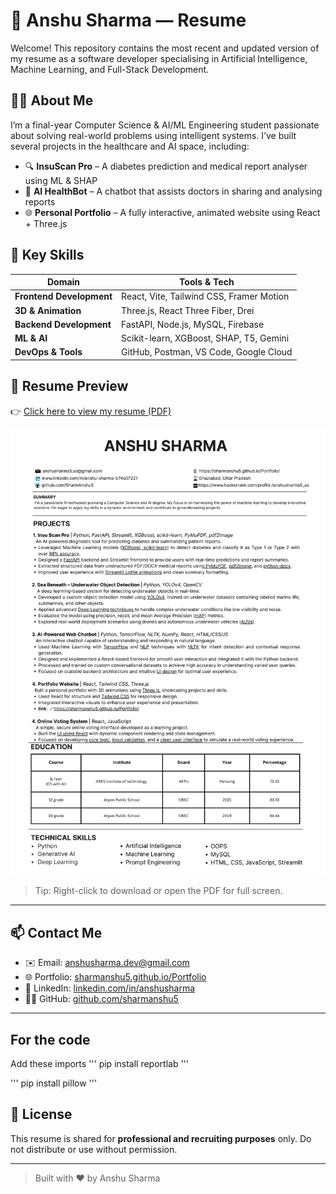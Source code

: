 # 📄 Anshu Sharma — Resume

Welcome! This repository contains the most recent and updated version of my resume as a software developer specialising in Artificial Intelligence, Machine Learning, and Full-Stack Development.

## 🧑‍💻 About Me

I’m a final-year Computer Science & AI/ML Engineering student passionate about solving real-world problems using intelligent systems. I’ve built several projects in the healthcare and AI space, including:

- 🔍 **InsuScan Pro** – A diabetes prediction and medical report analyser using ML & SHAP
- 💬 **AI HealthBot** – A chatbot that assists doctors in sharing and analysing reports
- 🌐 **Personal Portfolio** – A fully interactive, animated website using React + Three.js

## 💼 Key Skills

| Domain                    | Tools & Tech                             |
|---------------------------|------------------------------------------|
| **Frontend Development**  | React, Vite, Tailwind CSS, Framer Motion |
| **3D & Animation**        | Three.js, React Three Fiber, Drei        |
| **Backend Development**   | FastAPI, Node.js, MySQL, Firebase        |
| **ML & AI**               | Scikit-learn, XGBoost, SHAP, T5, Gemini  |
| **DevOps & Tools**        | GitHub, Postman, VS Code, Google Cloud   |

## 📌 Resume Preview

👉 [Click here to view my resume (PDF)](./Anshu%20Resume.png)

![Preview](https://raw.githubusercontent.com/SharmAnshu5/Resumes/main/Anshu%20Resume.png) 

> Tip: Right-click to download or open the PDF for full screen.

---

## 📫 Contact Me

- ✉️ Email: anshusharma.dev@gmail.com
- 🌐 Portfolio: [sharmanshu5.github.io/Portfolio](https://sharmanshu5.github.io/Portfolio)
- 💼 LinkedIn: [linkedin.com/in/anshusharma](https://www.linkedin.com/in/anshu-sharma-b74a07221/)
- 🧑‍💻 GitHub: [github.com/sharmanshu5](https://github.com/sharmanshu5)

---

## For the code
Add these imports 
'''
pip install reportlab
'''

'''
pip install pillow
'''


## 📘 License

This resume is shared for **professional and recruiting purposes** only. Do not distribute or use without permission.

---

> Built with ❤️ by Anshu Sharma
